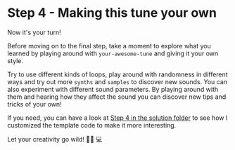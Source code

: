 # Step 4 - Making this tune your own

Now it's your turn!

Before moving on to the final step, take a moment to explore what you learned by playing around with `your-awesome-tune` and giving it your own style.

Try to use different kinds of loops, play around with randomness in different ways and try out more `synths` and `samples` to discover new sounds. You can also experiment with different sound parameters. By playing around with them and hearing how they affect the sound you can discover new tips and tricks of your own!

If you need, you can have a look at [Step 4 in the solution folder](./solution/Step-4.md) to see how I customized the
template code to make it more interesting.

Let your creativity go wild! 🤠:musical_note: :computer:
